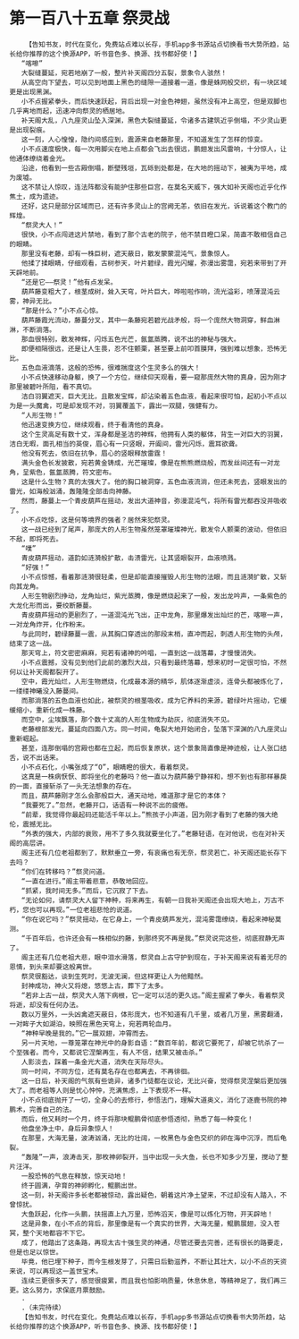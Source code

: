 # 第一百八十五章 祭灵战
        【告知书友，时代在变化，免费站点难以长存，手机app多书源站点切换看书大势所趋，站长给你推荐的这个换源APP，听书音色多、换源、找书都好使！】
       “喀嚓”
       大裂缝蔓延，宛若地崩了一般，整片补天阁四分五裂，景象令人骇然！
       从高空向下望去，可以见到地面上黑色的缝隙一道接着一道，像是蛛网般交织，有一块区域更是出现黑渊。
       小不点握紧拳头，而后快速跃起，背后出现一对金色神翅，虽然没有冲上高空，但是双脚也几乎离地而起，迅速冲向祭灵的栖居地。
       补天阁大乱，八九座灵山坠入深渊，黑色大裂缝蔓延，令诸多古建筑近乎倒塌，不少灵山更是出现裂痕。
       这一刻，人心惶惶，隐约间感应到，震源来自老藤那里，不知道发生了怎样的惊变。
       小不点速度极快，每一次用脚尖在地上点都会飞出去很远，鹏翅发出风雷响，十分惊人，让他通体缭绕着金光。
       沿途，他看到一些古殿倒塌，断壁残垣，瓦砾到处都是，在大地的摇动下，被夷为平地，成为废墟。
       这不禁让人惊叹，连法阵都没有能护住那些巨宫，在莫名天威下，强大如补天阁也近乎化作焦土，成为遗迹。
       还好，这只是部分区域而已，还有许多灵山上的宫阙无恙，依旧在发光，诉说着这个教门的辉煌。
       “祭灵大人！”
       很快，小不点闯进这片禁地，看到了那个古老的院子，他不禁目瞪口呆，简直不敢相信自己的眼睛。
       那里没有老藤，却有一株巨树，遮天蔽日，散发蒙蒙混沌气，景象惊人。
       他揉了揉眼睛，仔细观看，古树参天，叶片碧绿，霞光闪耀，弥漫出雾霭，宛若来带到了开天辟地前。
       “还是它——祭灵！”他有点发呆。
       葫芦藤变粗大了，根茎成树，耸入天穹，叶片巨大，哗啦啦作响，流光溢彩，喷薄混沌云雾，神异无比。
       “那是什么？”小不点心惊。
       葫芦藤霞光流动，藤蔓分叉，其中一条藤宛若碧光战矛般，将一个庞然大物洞穿，鲜血淋淋，不断淌落。
       那血很特别，散发神辉，闪烁五色光芒，氤氲蒸腾，说不出的神秘与强大。
       即便相隔很远，还是让人生畏，忍不住颤栗，甚至要上前叩首膜拜，强到难以想象，恐怖无比。
       五色血液滴落，这般的恐怖，很难揣度这个生灵多么的强大！
       小不点快速移动身躯，换了一个方位，继续仰天观看，要一窥那庞然大物的真身，因为刚才那里被碧叶所阻，看不真切。
       洁白羽翼遮天，巨大无比，且散发宝辉，却沾染着五色血液，看起来很可怕，起初小不点以为是一头魔禽，可是却发现不对，羽翼覆盖下，露出一双腿，强健有力。
       “人形生物！”
       他迅速变换方位，继续观看，终于看清他的真身。
       这个生灵高足有数十丈，浑身都是圣洁的神辉，他拥有人类的躯体，背生一对巨大的羽翼，洁白无暇，面孔相当的英俊，眉心有一只竖眼，开阖间，雷光闪烁，震耳欲聋。
       他没有死去，依旧在抗争，眉心的竖眼释放雷霆！
       满头金色长发披散，宛若黄金铸成，光芒璀璨，像是在熊熊燃烧般，而发丝间还有一对龙角，呈紫色，氤氲蒸腾，符文密布。
       这是什么生物？真的太强大了。他的胸口被洞穿，五色血液流淌，但还未死去，竖眼发出的雷光，如海般汹涌，轰隆隆全部击向神藤。
       然而，藤蔓上一个青皮葫芦在摇动，发出大道神音，弥漫混沌气，将所有雷光都吞没并吸收了。
       小不点吃惊，这是何等境界的强者？居然来犯祭灵。
       这一战已经到了尾声，那庞大的人形生物虽然笼罩璀璨神光，散发令人颤栗的波动，但依旧不敌，即将死去。
       “噗”
       青皮葫芦摇动，道韵如涟漪般扩散，击溃雷光，让其竖眼裂开，血液喷溅。
       “好强！”
       小不点惊憾，看着那涟漪很轻柔，但是却能直接摧毁人形生物的法眼，而且涟漪扩散，又斩向其龙角。
       人形生物剧烈挣动，龙角灿烂，紫光蒸腾，像是燃烧起来了一般，发出龙吟声，一条紫色的大龙化形而出，要绞断藤蔓。
       青皮葫芦摇动的更剧烈了，一道混沌光飞出，正中龙角，那里爆发出灿烂的芒，喀嚓一声，一对龙角炸开，化作粉末。
       与此同时，碧绿藤蔓一震，从其胸口穿透出的那段末梢，直冲而起，刺透人形生物的头颅，结束了这一战。
       那天穹上，符文密密麻麻，宛若有诸神的吟唱，一直到这一战落幕，才慢慢消失。
       小不点震撼，没有见到他们此前的激烈大战，只看到最终落幕，想来初时一定很可怕，不然何以让补天阁都裂开了。
       空中，霞光灿烂，人形生物燃烧，化成最本源的精华，肌体逐渐虚淡，连骨头都被炼化了，一缕缕神曦没入藤蔓间。
       而那淌落的五色血液也如此，被祭灵的根茎吸收，成为它养料的来源，碧绿叶片摇动，它缓缓缩小，重新化成一株藤。
       而空中，尘埃飘落，那个数十丈高的人形生物成为劫灰，彻底消失不见。
       老藤根部发光，蔓延向四面八方。同一时间，龟裂大地开始闭合，坠落下深渊的八九座灵山重新崛起。
       甚至，连那倒塌的宫殿也都在立起，而后恢复原状，这个景象简直像是神迹般，让人张口结舌，说不出话来。
       小不点石化，小嘴张成了“O”，眼睛瞪的很大，看着祭灵。
       这真是一株病恹恹、即将坐化的老藤吗？他一直以为葫芦藤宁静祥和，想不到也有那样暴戾的一面，直接斩杀了一头无法想象的存在。
       而且，葫芦藤刚才怎么会那般巨大，通天动地，难道那才是它的本体？
       “我要死了。”忽然，老藤开口，话语有一种说不出的疲倦。
       “前辈，我觉得你最起码还能活千年以上。”熊孩子小声道，因为刚才看到了老藤的强大绝伦，震撼无比。
       “外表的强大，内部的衰败，用不了多久我就要坐化了。”老藤轻语，在对他说，也在对补天阁的高层讲。
       阁主还有几位老祖都到了，默默垂立一旁，有哀痛也有无奈，祭灵若亡，补天阁还能长存下去吗？
       “你们在转移吗？”祭灵问道。
       “一直在进行。”阁主带着悲意，恭敬地回应。
       “抓紧，我时间无多。”而后，它沉寂了下去。
       “无论如何，请祭灵大人留下神种，将来再生，有朝一日我补天阁还会出现大地上，万古不朽，您也可以再现。”一位老祖悲怆的说道。
       “你在说它吗？”祭灵摇动，在它身上，一个青皮葫芦发光，混沌雾霭缭绕，看起来神秘莫测。
       “千百年后，也许还会有一株相似的藤，到那终究不再是我。”祭灵说完这些，彻底寂静无声了。
       阁主还有几位老祖大悲，眼中泪水滑落，祭灵自上古守护到现在，于补天阁来说有着无尽的恩情，到头来却要这般离世。
       祭灵很豁达，谈到生死时，无波无澜，但这样更让人为他黯然。
       封神成功，神火又将熄，悠悠上古，葬下了太多。
       “若非上古一战，祭灵大人落下病根，它一定可以活的更久远。”阁主握紧了拳头，看着祭灵将逝，却没有任何办法。
       数以万里外，一头凶禽遮天蔽日，体形庞大，也不知道有几千里，或者几万里，黑雾翻涌，一对眸子大如湖泊，映照在黑色天穹上，宛若两轮血月。
       “神种早晚是我的。”它一展双翅，冲霄而去。
       另一片天地，一尊笼罩在神光中的身影自语：“数百年前，都说它要死了，却被它坑杀了一个至强者。而今，又都说它涅槃再生，有人不信，结果又被击杀。”
       人影淡去，踩着一条金光大道，消失在天际尽头。
       同一时间，不同方位，还有莫名存在也都离去，不再徘徊。
       这一日后，补天阁的气氛有些诡异，诸多门徒都在议论，无比兴奋，觉得祭灵涅槃后更加强大了。而老祖等人则是忧心忡忡，充满焦虑，上下表现不一样。
       小不点彻底抛开了一切，全身心的去修行，参悟法门，理解大道奥义，消化了逐鹿书院的神鹏术，完善自己的法。
       而后，他又耗时一个月，终于将那块鲲鹏骨彻底参悟透彻，熟悉了每一种变化！
       他盘坐净土中，身后异象惊人！
       在那里，大海无量，波涛汹涌，无比的壮阔，一枚黑色与金色交织的卵在海中沉浮，而后龟裂。
       “轰隆”一声，浪涛击天，那枚神卵裂开，当中出现一头大鱼，长也不知多少万里，搅动了整片汪洋。
       一股恐怖的气息在释放，惊天动地！
       终于圆满，孕育的神卵孵化，鲲鹏出世。
       这一刻，补天阁许多长老都被惊动，露出疑色，朝着这片净土望来，不过却没有人踏入，不曾惊扰。
       大鱼跃起，化作一头鹏，扶摇直上九万里，恐怖滔天，像是可以炼化万物，开天辟地！
       这是异象，在小不点的背后，那里像是有一个真实的世界，大海无量，鲲鹏展翅，没入苍冥，整个天地都容不下它。
       成了，他踏出了这条路，再现太古十强生灵的神通，尽管还要去完善，还有很长的路要走，但是也足以惊世。
       毕竟，他已埋下种子，而今生根发芽了，只需日后勤滋养，不断让其壮大，以小不点的天资来说，可以再现这一盖世宝术。
       连续三更很多天了，感觉很疲累，而且我也怕影响质量，休息休息，等精神足了，我们再三更。这么努力，求保底月票鼓励。
       .
       .（未完待续）
       【告知书友，时代在变化，免费站点难以长存，手机app多书源站点切换看书大势所趋，站长给你推荐的这个换源APP，听书音色多、换源、找书都好使！】